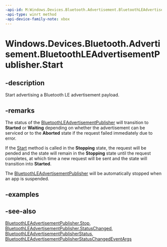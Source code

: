 ```yaml
---
-api-id: M:Windows.Devices.Bluetooth.Advertisement.BluetoothLEAdvertisementPublisher.Start
-api-type: winrt method
-api-device-family-note: xbox
---
```


<!-- Method syntax
public void Start()
-->

# Windows.Devices.Bluetooth.Advertisement.BluetoothLEAdvertisementPublisher.Start

## -description
Start advertising a Bluetooth LE advertisement payload.

## -remarks
The status of the [BluetoothLEAdvertisementPublisher](bluetoothleadvertisementpublisher.md) will transition to **Started** or **Waiting** depending on whether the advertisement can be serviced or to the **Aborted** state if the request failed immediately due to error.

If the [Start](bluetoothleadvertisementpublisher_start.md) method is called in the **Stopping** state, the request will be pended and the state will remain in the **Stopping** state until the request completes, at which time a new request will be sent and the state will transition into **Started**.

The [BluetoothLEAdvertisementPublisher](bluetoothleadvertisementpublisher.md) will be automatically stopped when an app is suspended.

## -examples

## -see-also
[BluetoothLEAdvertisementPublisher.Stop](bluetoothleadvertisementpublisher_stop.md), [BluetoothLEAdvertisementPublisher.StatusChanged](bluetoothleadvertisementpublisher_statuschanged.md), [BluetoothLEAdvertisementPublisherStatus](bluetoothleadvertisementpublisherstatus.md), [BluetoothLEAdvertisementPublisherStatusChangedEventArgs](bluetoothleadvertisementpublisherstatuschangedeventargs.md)